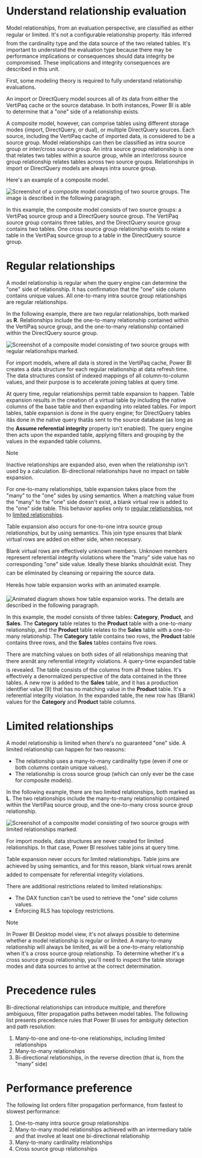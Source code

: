 
# 
# Understand relationship evaluation

Model relationships, from an evaluation perspective, are classified as either regular or limited. It's not a configurable relationship property. Itâs inferred from the cardinality type and the data source of the two related tables. It's important to understand the evaluation type because there may be performance implications or consequences should data integrity be compromised. These implications and integrity consequences are described in this unit.

First, some modeling theory is required to fully understand relationship evaluations.

An import or DirectQuery model sources all of its data from either the VertiPaq cache or the source database. In both instances, Power BI is able to determine that a "one" side of a relationship exists.

A composite model, however, can comprise tables using different storage modes (import, DirectQuery, or dual), or multiple DirectQuery sources. Each source, including the VertiPaq cache of imported data, is considered to be a source group. Model relationships can then be classified as intra source group or inter/cross source group. An intra source group relationship is one that relates two tables within a source group, while an inter/cross source group relationship relates tables across two source groups. Relationships in import or DirectQuery models are always intra source group.

Here's an example of a composite model.

![Screenshot of a composite model consisting of two source groups. The image is described in the following paragraph.](../../wwl-data-ai/create-power-bi-model-relationships/media/multiple-source-groups.png)

In this example, the composite model consists of two source groups: a VertiPaq source group and a DirectQuery source group. The VertiPaq source group contains three tables, and the DirectQuery source group contains two tables. One cross source group relationship exists to relate a table in the VertiPaq source group to a table in the DirectQuery source group.

## 
# Regular relationships

A model relationship is regular when the query engine can determine the "one" side of relationship. It has confirmation that the "one" side column contains unique values. All one-to-many intra source group relationships are regular relationships.

In the following example, there are two regular relationships, both marked as **R**. Relationships include the one-to-many relationship contained within the VertiPaq source group, and the one-to-many relationship contained within the DirectQuery source group.

![Screenshot of a composite model consisting of two source groups with regular relationships marked.](../../wwl-data-ai/create-power-bi-model-relationships/media/multiple-source-groups-regular.png)

For import models, where all data is stored in the VertiPaq cache, Power BI creates a data structure for each regular relationship at data refresh time. The data structures consist of indexed mappings of all column-to-column values, and their purpose is to accelerate joining tables at query time.

At query time, regular relationships permit table expansion to happen. Table expansion results in the creation of a virtual table by including the native columns of the base table and then expanding into related tables. For import tables, table expansion is done in the query engine; for DirectQuery tables itâs done in the native query thatâs sent to the source database (as long as the **Assume referential integrity** property isn't enabled). The query engine then acts upon the expanded table, applying filters and grouping by the values in the expanded table columns.

Note

Inactive relationships are expanded also, even when the relationship isn't used by a calculation. Bi-directional relationships have no impact on table expansion.

For one-to-many relationships, table expansion takes place from the "many" to the "one" sides by using semantics. When a matching value from the "many" to the "one" side doesn't exist, a blank virtual row is added to the "one" side table. This behavior applies only to [regular relationships](/en-us/power-bi/transform-model/desktop-relationships-understand), not to [limited relationships](/en-us/power-bi/transform-model/desktop-relationships-understand).

Table expansion also occurs for one-to-one intra source group relationships, but by using semantics. This join type ensures that blank virtual rows are added on either side, when necessary.

Blank virtual rows are effectively unknown members. Unknown members represent referential integrity violations where the "many" side value has no corresponding "one" side value. Ideally these blanks shouldnât exist. They can be eliminated by cleansing or repairing the source data.

Hereâs how table expansion works with an animated example.

![Animated diagram shows how table expansion works. The details are described in the following paragraph.](../../wwl-data-ai/create-power-bi-model-relationships/media/model-relationship-table-expansion.gif)

In this example, the model consists of three tables: **Category**, **Product**, and **Sales**. The **Category** table relates to the **Product** table with a one-to-many relationship, and the **Product** table relates to the **Sales** table with a one-to-many relationship. The **Category** table contains two rows, the **Product** table contains three rows, and the **Sales** tables contains five rows.

There are matching values on both sides of all relationships meaning that there arenât any referential integrity violations. A query-time expanded table is revealed. The table consists of the columns from all three tables. It's effectively a denormalized perspective of the data contained in the three tables. A new row is added to the **Sales** table, and it has a production identifier value (9) that has no matching value in the **Product** table. It's a referential integrity violation. In the expanded table, the new row has (Blank) values for the **Category** and **Product** table columns.

## 
# Limited relationships

A model relationship is limited when there's no guaranteed "one" side. A limited relationship can happen for two reasons:

- The relationship uses a many-to-many cardinality type (even if one or both columns contain unique values).
- The relationship is cross source group (which can only ever be the case for composite models).

In the following example, there are two limited relationships, both marked as **L**. The two relationships include the many-to-many relationship contained within the VertiPaq source group, and the one-to-many cross source group relationship.

![Screenshot of a composite model consisting of two source groups with limited relationships marked.](../../wwl-data-ai/create-power-bi-model-relationships/media/multiple-source-groups-limited.png)

For import models, data structures are never created for limited relationships. In that case, Power BI resolves table joins at query time.

Table expansion never occurs for limited relationships. Table joins are achieved by using semantics, and for this reason, blank virtual rows arenât added to compensate for referential integrity violations.

There are additional restrictions related to limited relationships:

- The DAX function can't be used to retrieve the "one" side column values.
- Enforcing RLS has topology restrictions.

Note

In Power BI Desktop model view, it's not always possible to determine whether a model relationship is regular or limited. A many-to-many relationship will always be limited, as will be a one-to-many relationship when it's a cross source group relationship. To determine whether it's a cross source group relationship, you'll need to inspect the table storage modes and data sources to arrive at the correct determination.

## 
# Precedence rules

Bi-directional relationships can introduce multiple, and therefore ambiguous, filter propagation paths between model tables. The following list presents precedence rules that Power BI uses for ambiguity detection and path resolution:

1. Many-to-one and one-to-one relationships, including limited relationships
2. Many-to-many relationships
3. Bi-directional relationships, in the reverse direction (that is, from the "many" side)

## 
# Performance preference

The following list orders filter propagation performance, from fastest to slowest performance:

1. One-to-many intra source group relationships
2. Many-to-many model relationships achieved with an intermediary table and that involve at least one bi-directional relationship
3. Many-to-many cardinality relationships
4. Cross source group relationships



